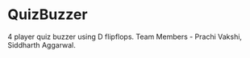 # QuizBuzzer
4 player quiz buzzer using D flipflops.
Team Members - Prachi Vakshi, Siddharth Aggarwal.
